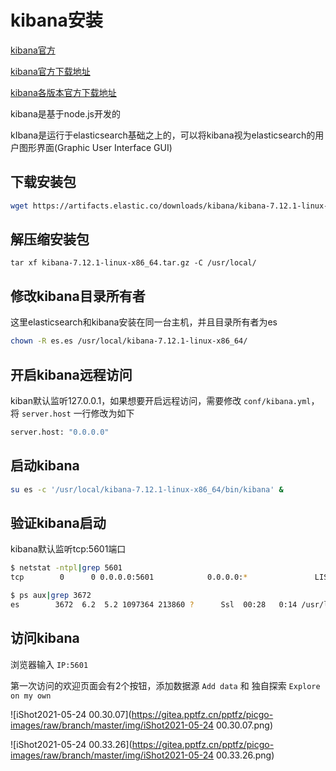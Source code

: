 # kibana安装



[kibana官方](https://www.elastic.co/cn/kibana)

[kibana官方下载地址](https://www.elastic.co/cn/downloads/kibana)

[kibana各版本官方下载地址](https://www.elastic.co/cn/downloads/past-releases#kibana)



kibana是基于node.js开发的

kIbana是运行于elasticsearch基础之上的，可以将kibana视为elasticsearch的用户图形界面(Graphic User Interface GUI)





## 下载安装包

```sh
wget https://artifacts.elastic.co/downloads/kibana/kibana-7.12.1-linux-x86_64.tar.gz
```



## 解压缩安装包

```
tar xf kibana-7.12.1-linux-x86_64.tar.gz -C /usr/local/
```





## 修改kibana目录所有者

这里elasticsearch和kibana安装在同一台主机，并且目录所有者为es

```sh
chown -R es.es /usr/local/kibana-7.12.1-linux-x86_64/
```



## 开启kibana远程访问

kiban默认监听127.0.0.1，如果想要开启远程访问，需要修改 `conf/kibana.yml`，将 `server.host` 一行修改为如下

```sh
server.host: "0.0.0.0"
```



## 启动kibana

```sh
su es -c '/usr/local/kibana-7.12.1-linux-x86_64/bin/kibana' &
```



## 验证kibana启动

kibana默认监听tcp:5601端口

```sh
$ netstat -ntpl|grep 5601
tcp        0      0 0.0.0.0:5601            0.0.0.0:*               LISTEN      3672/node           

$ ps aux|grep 3672
es        3672  6.2  5.2 1097364 213860 ?      Ssl  00:28   0:14 /usr/local/kibana-7.12.1-linux-x86_64/bin/../node/bin/node /usr/local/kibana-7.12.1-linux-x86_64/bin/../src/cli/dist
```





## 访问kibana

浏览器输入 `IP:5601`

第一次访问的欢迎页面会有2个按钮，添加数据源 `Add data` 和 独自探索 `Explore on my own` 

![iShot2021-05-24 00.30.07](https://gitea.pptfz.cn/pptfz/picgo-images/raw/branch/master/img/iShot2021-05-24 00.30.07.png)







![iShot2021-05-24 00.33.26](https://gitea.pptfz.cn/pptfz/picgo-images/raw/branch/master/img/iShot2021-05-24 00.33.26.png)
